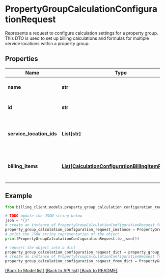 # PropertyGroupCalculationConfigurationRequest

Represents a request to configure calculation settings for a property group.  This DTO is used to set up billing calculations and formulas for multiple service locations within a property group.

## Properties

Name | Type | Description | Notes
------------ | ------------- | ------------- | -------------
**name** | **str** | The name of the calculation configuration. | [optional] 
**id** | **str** | The ID of the calculation configuration. | [optional] 
**service_location_ids** | **List[str]** | List of service location IDs included in this calculation configuration. | [optional] 
**billing_items** | [**List[CalculationConfigurationBillingItemRequest]**](CalculationConfigurationBillingItemRequest.md) | List of billing items with their specific calculation configurations. | [optional] 

## Example

```python
from billing_client.models.property_group_calculation_configuration_request import PropertyGroupCalculationConfigurationRequest

# TODO update the JSON string below
json = "{}"
# create an instance of PropertyGroupCalculationConfigurationRequest from a JSON string
property_group_calculation_configuration_request_instance = PropertyGroupCalculationConfigurationRequest.from_json(json)
# print the JSON string representation of the object
print(PropertyGroupCalculationConfigurationRequest.to_json())

# convert the object into a dict
property_group_calculation_configuration_request_dict = property_group_calculation_configuration_request_instance.to_dict()
# create an instance of PropertyGroupCalculationConfigurationRequest from a dict
property_group_calculation_configuration_request_from_dict = PropertyGroupCalculationConfigurationRequest.from_dict(property_group_calculation_configuration_request_dict)
```
[[Back to Model list]](../README.md#documentation-for-models) [[Back to API list]](../README.md#documentation-for-api-endpoints) [[Back to README]](../README.md)


